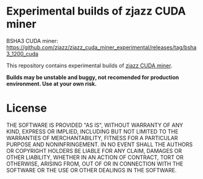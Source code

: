 # Experimental builds of zjazz CUDA miner #

BSHA3 CUDA miner: https://github.com/zjazz/zjazz_cuda_miner_experimental/releases/tag/bsha3_1200_cuda


This repository contains experimental builds of [zjazz CUDA miner](https://github.com/zjazz/zjazz_cuda_miner).

**Builds may be unstable and buggy, not recomended for production environment. Use at your own risk.**

# License #

THE SOFTWARE IS PROVIDED "AS IS", WITHOUT WARRANTY OF ANY KIND, EXPRESS OR IMPLIED, INCLUDING BUT NOT LIMITED TO THE WARRANTIES OF MERCHANTABILITY, FITNESS FOR A PARTICULAR PURPOSE AND NONINFRINGEMENT. IN NO EVENT SHALL THE AUTHORS OR COPYRIGHT HOLDERS BE LIABLE FOR ANY CLAIM, DAMAGES OR OTHER LIABILITY, WHETHER IN AN ACTION OF CONTRACT, TORT OR OTHERWISE, ARISING FROM, OUT OF OR IN CONNECTION WITH THE SOFTWARE OR THE USE OR OTHER DEALINGS IN THE SOFTWARE.

